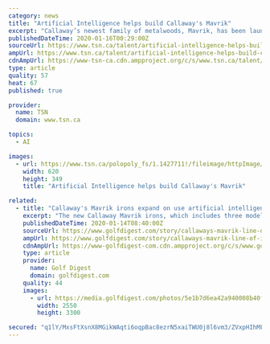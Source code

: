 ```yaml
---
category: news
title: "Artificial Intelligence helps build Callaway's Mavrik"
excerpt: "Callaway’s newest family of metalwoods, Mavrik, has been launched. As with the previous model, the Epic Flash, this line of drivers, fairways and hybrids has been designed using artificial intelligence that gave the company design enhancements that might have otherwise taken years to develop. Callaway invested in a powerful new computer to ..."
publishedDateTime: 2020-01-16T00:29:00Z
sourceUrl: https://www.tsn.ca/talent/artificial-intelligence-helps-build-callaway-s-mavrik-1.1427709
ampUrl: https://www.tsn.ca/talent/artificial-intelligence-helps-build-callaway-s-mavrik-1.1427709?tsn-amp
cdnAmpUrl: https://www-tsn-ca.cdn.ampproject.org/c/s/www.tsn.ca/talent/artificial-intelligence-helps-build-callaway-s-mavrik-1.1427709?tsn-amp
type: article
quality: 57
heat: 67
published: true

provider:
  name: TSN
  domain: www.tsn.ca

topics:
  - AI

images:
  - url: https://www.tsn.ca/polopoly_fs/1.1427711!/fileimage/httpImage/image.jpg_gen/derivatives/landscape_620/mavrik-driver.jpg
    width: 620
    height: 349
    title: "Artificial Intelligence helps build Callaway's Mavrik"

related:
  - title: "Callaway's Mavrik irons expand on use artificial intelligence to produce a distance-driven lineup"
    excerpt: "The new Callaway Mavrik irons, which includes three models, expands on the company’s use of artificial intelligence, stretching its use from its metalwoods down to its irons. It is, says Dr. Alan Hocknell, Callaway’s head of research & development, a logical next step. “We have taken a design tool—artificial intelligence—and spread ..."
    publishedDateTime: 2020-01-14T08:40:00Z
    sourceUrl: https://www.golfdigest.com/story/callaways-mavrik-line-of-irons-expands-on-use-artificial-intelligence-to-produce-a-distance-driven-lineup
    ampUrl: https://www.golfdigest.com/story/callaways-mavrik-line-of-irons-expands-on-use-artificial-intelligence-to-produce-a-distance-driven-lineup/amp
    cdnAmpUrl: https://www-golfdigest-com.cdn.ampproject.org/c/s/www.golfdigest.com/story/callaways-mavrik-line-of-irons-expands-on-use-artificial-intelligence-to-produce-a-distance-driven-lineup/amp
    type: article
    provider:
      name: Golf Digest
      domain: golfdigest.com
    quality: 44
    images:
      - url: https://media.golfdigest.com/photos/5e1b7d6ea42a940008b40f01/master/pass/mavrik-iron-2020-hero.jpg
        width: 2550
        height: 3300

secured: "q1lY/MxsFtXsnX8MGikWAqti6oqpBac8ezrN5xaiTWU0j8l6vm3/ZVxpHIhMFD+QHyR3UbEXMrsqFwPwuut8exNsvShxYEbcthuocCWPvxGPPktxWX/SLAcz2lRHAK4keWuVKnSO3jRFuNUryxgGUGc25WyQbLloW6c22+WSRmB0gMBRU0YTbxenzszCK29ENIaqvjG1VEOdvzX9OIUZSEuZ9ZgAR1CQjFC+sIufLd4tmLhIIyv507WGcdjudgd36lbfeSGoMxUetlcAB5KbcRN/jYWHmuuLljgmB7EtDjc=;zBbxhWmA2uaTMjmRKJ7xNw=="
---
```


